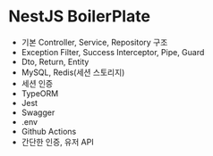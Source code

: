 # NestJS BoilerPlate

- 기본 Controller, Service, Repository 구조
- Exception Filter, Success Interceptor, Pipe, Guard
- Dto, Return, Entity
- MySQL, Redis(세션 스토리지)
- 세션 인증
- TypeORM
- Jest
- Swagger
- .env
- Github Actions
- 간단한 인증, 유저 API